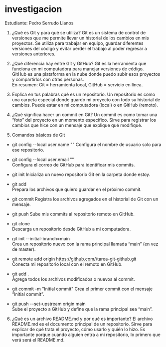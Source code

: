 # investigacion
Estudiante: Pedro Serrudo Llanos

1. ¿Qué es Git y para qué se utiliza?
Git es un sistema de control de versiones que me permite llevar un historial de los cambios en mis proyectos. Se utiliza para trabajar en equipo, guardar diferentes versiones del código y evitar perder el trabajo al poder regresar a versiones anteriores.

2. ¿Qué diferencia hay entre Git y GitHub?
Git es la herramienta que funciona en mi computadora para manejar versiones de código.  
GitHub es una plataforma en la nube donde puedo subir esos proyectos y compartirlos con otras personas.  
En resumen: Git = herramienta local, GitHub = servicio en línea.

3. Explica en tus palabras qué es un repositorio.
Un repositorio es como una carpeta especial donde guardo mi proyecto con todo su historial de cambios. Puede estar en mi computadora (local) o en GitHub (remoto).

4. ¿Qué significa hacer un commit en Git?
Un commit es como tomar una “foto” del proyecto en un momento específico. Sirve para registrar los cambios que hice con un mensaje que explique qué modifiqué.

5. Comandos básicos de Git
  - git config --local user.name "<GitHub user name>" 
    Configura el nombre de usuario solo para ese repositorio.
  
  - git config --local user.email "<GitHub email>"  
    Configura el correo de GitHub para identificar mis commits.
  
  - git init
    Inicializa un nuevo repositorio Git en la carpeta donde estoy.
  
  - git add  
    Prepara los archivos que quiero guardar en el próximo commit.
  
  - git commit 
    Registra los archivos agregados en el historial de Git con un mensaje.
  
  - git push
    Sube mis commits al repositorio remoto en GitHub.
  
  - git clone  
    Descarga un repositorio desde GitHub a mi computadora.
  
   - git init --initial-branch=main  
    Crea un repositorio nuevo con la rama principal llamada “main” (en vez de master).
  
   - git remote add origin https://github.com/<user-name>/tarea-git-github.git  
    Conecta mi repositorio local con el remoto en GitHub.
  
  - git add .  
    Agrega todos los archivos modificados o nuevos al commit.
  
  - git commit -m "Initial commit" 
    Crea el primer commit con el mensaje “Initial commit”.
  
  - git push --set-upstream origin main  
    Sube el proyecto a GitHub y define que la rama principal sea “main”.

6. ¿Qué es un archivo README.md y por qué es importante?
El archivo README.md es el documento principal de un repositorio. Sirve para explicar de qué trata el proyecto, cómo usarlo y quién lo hizo. Es importante porque cuando alguien entra a mi repositorio, lo primero que verá será el README.md.
